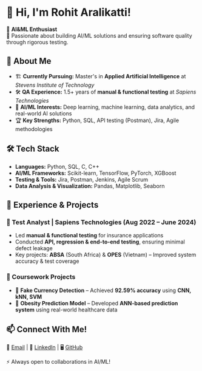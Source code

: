 # 👋 Hi, I'm Rohit Aralikatti!

🎯 **AI&ML Enthusiast**  
🚀 Passionate about building AI/ML solutions and ensuring software quality through rigorous testing.  

## 📌 About Me
- 🏗 **Currently Pursuing:** Master's in **Applied Artificial Intelligence** at *Stevens Institute of Technology*  
- 🛠 **QA Experience:** 1.5+ years of **manual & functional testing** at *Sapiens Technologies*  
- 🤖 **AI/ML Interests:** Deep learning, machine learning, data analytics, and real-world AI solutions  
- 🏆 **Key Strengths:** Python, SQL, API testing (Postman), Jira, Agile methodologies  

## 🛠 Tech Stack
- **Languages:** Python, SQL, C, C++  
- **AI/ML Frameworks:** Scikit-learn, TensorFlow, PyTorch, XGBoost  
- **Testing & Tools:** Jira, Postman, Jenkins, Agile Scrum  
- **Data Analysis & Visualization:** Pandas, Matplotlib, Seaborn  

## 🚀 Experience & Projects
### **💼 Test Analyst | Sapiens Technologies (Aug 2022 – June 2024)**
- Led **manual & functional testing** for insurance applications  
- Conducted **API, regression & end-to-end testing**, ensuring minimal defect leakage  
- Key projects: **ABSA** (South Africa) & **OPES** (Vietnam) – Improved system accuracy & test coverage  

### **🔬 Coursework Projects**
- 🏦 **Fake Currency Detection** – Achieved **92.59% accuracy** using **CNN, kNN, SVM**  
- 🏥 **Obesity Prediction Model** – Developed **ANN-based prediction system** using real-world healthcare data  

## 📫 Connect With Me!
📧 [Email](mailto:raralika@stevens.edu) | 🔗 [LinkedIn](https://linkedin.com/in/rohitaralikatti) | 🖥️ [GitHub](https://github.com/RohitAralikatti)  

⚡ Always open to collaborations in AI/ML!
